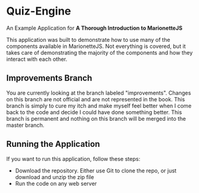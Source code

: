 # Quiz-Engine

An Example Application for **A Thorough Introduction to MarionetteJS**

This application was built to demonstrate how to use many of the components available in MarionetteJS. Not everything is covered, but it takes care of demonstrating the majority of the components and how they interact with each other.

## Improvements Branch

You are currently looking at the branch labeled "improvements". Changes on this branch are not official and are not represented in the book. This branch is simply to cure my itch and make myself feel better when I come back to the code and decide I could have done something better. This branch is permanent and nothing on this branch will be merged into the master branch.

## Running the Application

If you want to run this application, follow these steps:
* Download the repository. Either use Git to clone the repo, or just download and unzip the zip file
* Run the code on any web server

